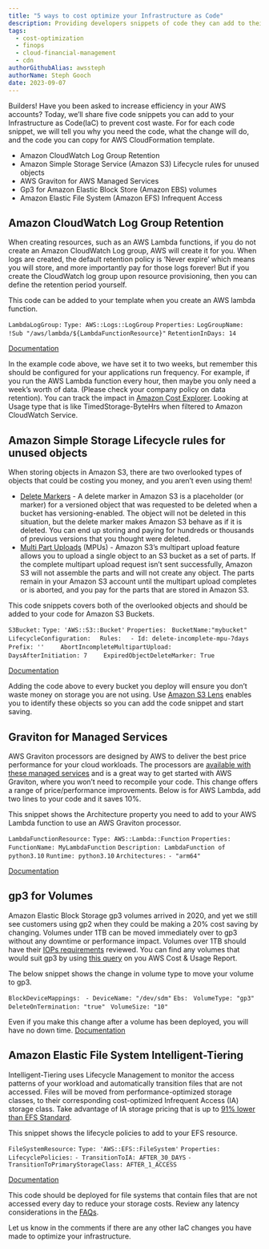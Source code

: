 ```yaml
---
title: "5 ways to cost optimize your Infrastructure as Code"
description: Providing developers snippets of code they can add to their existing cloudformation templates to prevent cost waste
tags:
  - cost-optimization
  - finops
  - cloud-financial-management
  - cdn
authorGithubAlias: awssteph
authorName: Steph Gooch
date: 2023-09-07
---
```

 
Builders! Have you been asked to increase efficiency in your AWS accounts? Today, we’ll share five code snippets you can add to your Infrastructure as Code(IaC) to prevent cost waste. For for each code snippet, we will tell you why you need the code, what the change will do, and the code you can copy for AWS CloudFormation template. 

* Amazon CloudWatch Log Group Retention
* Amazon Simple Storage Service (Amazon S3) Lifecycle rules for unused objects
* AWS Graviton for AWS Managed Services
* Gp3 for Amazon Elastic Block Store (Amazon EBS) volumes
* Amazon Elastic File System (Amazon EFS) Infrequent Access



## Amazon CloudWatch Log Group Retention 

When creating resources, such as an AWS Lambda functions, if you do not create an Amazon CloudWatch Log group, AWS will create it for you. When logs are created, the default retention policy is ‘Never expire’ which means you will store, and more importantly pay for those logs forever! But if you create the CloudWatch log group upon resource provisioning, then you can define the retention period yourself. 

This code can be added to your template when you create an AWS lambda function. 
 

  ```LambdaLogGroup:```
    ```Type: AWS::Logs::LogGroup```
    ```Properties:```
      ```LogGroupName: !Sub "/aws/lambda/${LambdaFunctionResource}"```
      ```RetentionInDays: 14```

[Documentation](https://docs.aws.amazon.com/AWSCloudFormation/latest/UserGuide/aws-resource-logs-loggroup.html)

In the example code above, we have set it to two weeks, but remember this should be configured for your applications run frequency. For example, if you run the AWS Lambda function every hour, then maybe you only need a week’s worth of data. (Please check your company policy on data retention). You can track the impact in [Amazon Cost Explorer](https://us-east-1.console.aws.amazon.com/cost-management/home?region=us-east-1#/cost-explorer?chartStyle=STACK&costAggregate=unBlendedCost&endDate=2023-09-04&excludeForecasting=false&filter=%5B%7B%22dimension%22:%7B%22id%22:%22RecordTypeV2%22,%22displayValue%22:%22Charge%20type%22%7D,%22operator%22:%22EXCLUDES%22,%22values%22:%5B%7B%22value%22:%22Refund%22,%22displayValue%22:%22Refund%22%7D,%7B%22value%22:%22Credit%22,%22displayValue%22:%22Credit%22%7D%5D%7D,%7B%22dimension%22:%7B%22id%22:%22Service%22,%22displayValue%22:%22Service%22%7D,%22operator%22:%22INCLUDES%22,%22values%22:%5B%7B%22value%22:%22AmazonCloudWatch%22,%22displayValue%22:%22CloudWatch%22%7D%5D%7D%5D&futureRelativeRange=CUSTOM&granularity=Daily&groupBy=%5B%22UsageType%22%5D&historicalRelativeRange=CUSTOM&isDefault=true&reportName=New%20cost%20and%20usage%20report&showOnlyUncategorized=false&showOnlyUntagged=false&startDate=2023-08-01&usageAggregate=undefined&useNormalizedUnits=false). Looking at Usage type that is like TimedStorage-ByteHrs when filtered to Amazon CloudWatch Service.
 
 

## Amazon Simple Storage Lifecycle rules for unused objects 

When storing objects in Amazon S3, there are two overlooked types of objects that could be costing you money, and you aren’t even using them!
 

* [Delete Markers](https://docs.aws.amazon.com/AmazonS3/latest/userguide/DeleteMarker.html) - A delete marker in Amazon S3 is a placeholder (or marker) for a versioned object that was requested to be deleted when a bucket has versioning-enabled. The object will not be deleted in this situation, but the delete marker makes Amazon S3 behave as if it is deleted. You can end up storing and paying for hundreds or thousands of previous versions that you thought were deleted.
* [Multi Part Uploads](https://aws.amazon.com/blogs/aws-cloud-financial-management/discovering-and-deleting-incomplete-multipart-uploads-to-lower-amazon-s3-costs/) (MPUs) - Amazon S3’s multipart upload feature allows you to upload a single object to an S3 bucket as a set of parts.  If the complete multipart upload request isn’t sent successfully, Amazon S3 will not assemble the parts and will not create any object. The parts remain in your Amazon S3 account until the multipart upload completes or is aborted, and you pay for the parts that are stored in Amazon S3.

 This code snippets covers both of the overlooked objects and should be added to your code for Amazon S3 Buckets.

  ```S3Bucket:```
    ```Type: 'AWS::S3::Bucket'```
    ```Properties:```
     ``` BucketName:"mybucket"```
     ``` LifecycleConfiguration:```
      ```  Rules:```
      ```  - Id: delete-incomplete-mpu-7days```
      ```    Prefix: ''```
      ```    AbortIncompleteMultipartUpload:```
      ```      DaysAfterInitiation: 7```
      ```    ExpiredObjectDeleteMarker: True```


 [Documentation](https://docs.aws.amazon.com/AWSCloudFormation/latest/UserGuide/aws-properties-s3-bucket-lifecycleconfig-rule.html#cfn-s3-bucket-rule-expiredobjectdeletemarker)
 
Adding the code above to every bucket you deploy will ensure you don’t waste money on storage you are not using. Use [Amazon S3 Lens](https://docs.aws.amazon.com/AmazonS3/latest/userguide/storage-lens-optimize-storage.html#:~:text=performance%20and%20cost.-,Locate,-incomplete%20multipart%20uploads) enables you to identify these objects so you can add the code snippet and start saving. 
 

## Graviton for Managed Services

AWS Graviton processors are designed by AWS to deliver the best price performance for your cloud workloads. The processors are [available with these managed services](https://github.com/aws/aws-graviton-getting-started/blob/main/managed_services.md) and is a great way to get started with AWS Graviton, where you won’t need to recompile your code.  This change offers a range of price/performance improvements. Below is for AWS Lambda, add two lines to your code and it saves 10%.
 
This snippet shows the Architecture property you need to add to your AWS Lambda function to use an AWS Graviton processor. 

  ```LambdaFunctionResource:```
    ```Type: AWS::Lambda::Function```
    ```Properties:```
      ```FunctionName: MyLambdaFunction```
      ```Description: LambdaFunction of python3.10```
      ```Runtime: python3.10```
      ```Architectures:```
           ```- "arm64"```

[Documentation](https://docs.aws.amazon.com/AWSCloudFormation/latest/UserGuide/aws-resource-lambda-function.html)
 

## gp3 for Volumes

Amazon Elastic Block Storage gp3 volumes arrived in 2020, and yet we still see customers using gp2 when they could be making a 20% cost saving by changing. Volumes under 1TB can be moved immediately over to gp3 without any downtime or performance impact. Volumes over 1TB should have their [IOPs requirements](https://aws.amazon.com/ebs/pricing/) reviewed. You can find any volumes that would suit gp3 by using [this query](https://wellarchitectedlabs.com/cost/300_labs/300_cur_queries/queries/cost_optimization/#amazon-ebs-volumes-modernize-gp2-to-gp3) on you AWS Cost & Usage Report. 

The below snippet shows the change in volume type to move your volume to gp3.
 

 ```BlockDeviceMappings: ```
      ```- DeviceName: "/dev/sdm"```
        ```Ebs: ```
          ```VolumeType: "gp3"```
          ```DeleteOnTermination: "true" ```
          ```VolumeSize: "10"```

Even if you make this change after a volume has been deployed, you will have no down time.
[Documentation](https://docs.aws.amazon.com/AWSCloudFormation/latest/UserGuide/aws-resource-ec2-volume.html)
 

## Amazon Elastic File System Intelligent-Tiering 

Intelligent-Tiering uses Lifecycle Management to monitor the access patterns of your workload and automatically transition files that are not accessed.  Files will be moved from performance-optimized storage classes, to their corresponding cost-optimized Infrequent Access (IA) storage class. Take advantage of IA storage pricing that is up to [91% lower than EFS Standard](https://aws.amazon.com/efs/faq/#:~:text=With%20EFS%20Intelligent%2DTiering%2C%20you,not%20for%20repeated%20data%20access.). 

This snippet shows the lifecycle policies to add to your EFS resource. 

  ```FileSystemResource:```
    ```Type: 'AWS::EFS::FileSystem'```
    ```Properties:```
      ```LifecyclePolicies:```
        ```- TransitionToIA: AFTER_30_DAYS```
        ```- TransitionToPrimaryStorageClass: AFTER_1_ACCESS```

[Documentation](https://docs.aws.amazon.com/AWSCloudFormation/latest/UserGuide/aws-resource-efs-filesystem.html)

This code should be deployed for file systems that contain files that are not accessed every day to reduce your storage costs. Review any latency considerations in the [FAQs](https://www.amazonaws.cn/en/efs/faq/).


 
Let us know in the comments if there are any other IaC changes you have made to optimize your infrastructure. 
 
 
